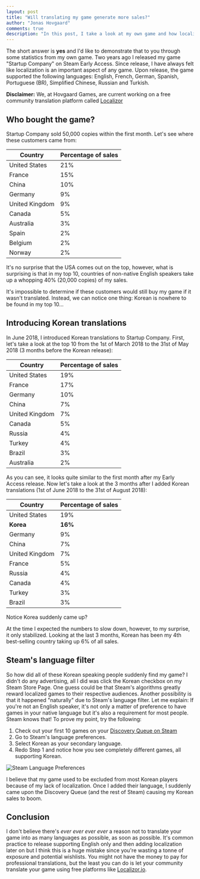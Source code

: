```yaml
--- 
layout: post
title: "Will translating my game generate more sales?"
author: "Jonas Hovgaard"
comments: true
description: "In this post, I take a look at my own game and how localization affected its sales."
---
```

The short answer is **yes** and I'd like to demonstrate that to you through some statistics from my own game.
Two years ago I released my game "Startup Company" on Steam Early Access. Since release, I have always felt like localization is an important aspect of any game. Upon release, the game supported the following languages: English, French, German, Spanish, Portuguese (BR), Simplified Chinese, Russian and Turkish.

<div class="alert alert-success">
 <b>Disclaimer:</b> We, at Hovgaard Games, are current working on a free community translation platform called
 <a href="https://www.localizor.io" target="_blank">Localizor</a>
</div>

## Who bought the game?
Startup Company sold 50,000 copies within the first month. Let's see where these customers came from:

|Country  | Percentage of sales |
|--|--|
|United States  | 21% |
|France  | 15% |
|China  | 10% |
|Germany  | 9% |
|United Kingdom  | 9% |
|Canada  | 5% |
|Australia  | 3% |
|Spain | 2% |
|Belgium | 2% |
|Norway | 2% |

It's no surprise that the USA comes out on the top, however, what is surprising is that in my top 10, countries of non-native English speakers take up a whopping 40% (20,000 copies) of my sales.

It's impossible to determine if these customers would still buy my game if it wasn't translated. Instead, we can notice one thing: Korean is nowhere to be found in my top 10...

## Introducing Korean translations
In June 2018, I introduced Korean translations to Startup Company. First, let's take a look at the top 10 from the 1st of March 2018  to the 31st of May 2018 (3 months before the Korean release):

| Country | Percentage of sales |
|--|--|
|United States  | 19%  |
|France | 17% |
|Germany | 10% |
|China | 7% |
|United Kingdom | 7% |
|Canada  | 5% |
|Russia |4% |
|Turkey | 4% |
|Brazil | 3% |
|Australia | 2% |

As you can see, it looks quite similar to the first month after my Early Access release.
Now let's take a look at the 3 months after I added Korean translations (1st of June 2018 to the 31st of August 2018):

| Country | Percentage of sales |
|--|--|
|United States  | 19%  |
|**Korea** | **16%** |
|Germany | 9% |
|China | 7% |
|United Kingdom | 7% |
|France | 5% |
|Russia |4% |
|Canada  | 4% |
|Turkey | 3% |
|Brazil | 3% |

Notice Korea suddenly came up? 

At the time I expected the numbers to slow down, however, to my surprise, it only stabilized. Looking at the last 3 months, Korean has been my 4th best-selling country taking up 6% of all sales.

## Steam's language filter
So how did all of these Korean speaking people suddenly find my game? I didn't do any advertising, all I did was click the Korean checkbox on my Steam Store Page. 
One guess could be that Steam's algorithms greatly reward localized games to their respective audiences.
Another possibility is that it happened "naturally" due to Steam's language filter. Let me explain:
If you're not an English speaker, it's not only a matter of preference to have games in your native language but it's also a requirement for most people. Steam knows that! To prove my point, try the following:

1. Check out your first 10 games on your [Discovery Queue on Steam](https://store.steampowered.com/explore/)
 2. Go to Steam's language preferences.
 3. Select Korean as your secondary language.
 4. Redo Step 1 and notice how you see completely different games, all supporting Korean.

![Steam Language Preferences](http://www.jhovgaard.com/postfiles/language-pref.jpg)

I believe that my game used to be excluded from most Korean players because of my lack of localization. Once I added their language, I suddenly came upon the Discovery Queue (and the rest of Steam) causing my Korean sales to boom.

## Conclusion
I don't believe there's *ever ever ever ever* a reason not to translate your game into as many languages as possible, as soon as possible.
It's common practice to release supporting English only and then adding localization later on but I think this is a huge mistake since you're wasting a tonne of exposure and potential wishlists. 
You might not have the money to pay for professional translations, but the least you can do is let your community translate your game using free platforms like [Localizor.io](https://www.localizor.io).
